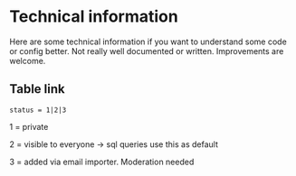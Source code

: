 # Technical information

Here are some technical information if you want to understand some code or config better. Not really well
documented or written. Improvements are welcome.

## Table link

`status = 1|2|3` 

1 = private

2 = visible to everyone -> sql queries use this as default

3 = added via email importer. Moderation needed
